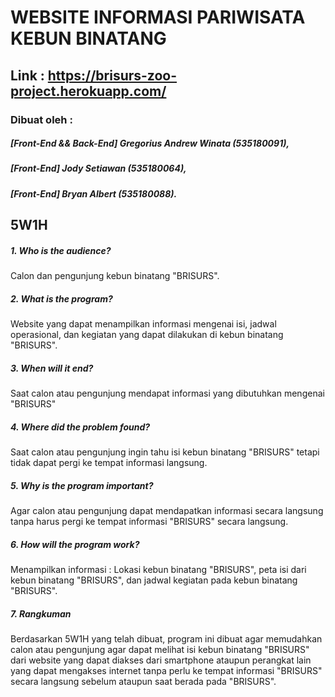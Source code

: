 # WEBSITE INFORMASI PARIWISATA KEBUN BINATANG
## Link : https://brisurs-zoo-project.herokuapp.com/
### Dibuat oleh : 
##### [Front-End && Back-End] Gregorius Andrew Winata (535180091),
##### [Front-End] Jody Setiawan (535180064), 
##### [Front-End] Bryan Albert (535180088). 
## 5W1H
##### 1. Who is the audience?
Calon dan pengunjung kebun binatang "BRISURS".
##### 2. What is the program?
Website yang dapat menampilkan informasi mengenai isi, jadwal operasional, dan kegiatan yang dapat dilakukan di kebun binatang "BRISURS".
##### 3. When will it end?
Saat calon atau pengunjung mendapat informasi yang dibutuhkan mengenai "BRISURS"
##### 4. Where did the problem found?
Saat calon atau pengunjung ingin tahu isi kebun binatang "BRISURS" tetapi tidak dapat pergi ke tempat informasi langsung.
##### 5. Why is the program important?
Agar calon atau pengunjung dapat mendapatkan informasi secara langsung tanpa harus pergi ke tempat informasi "BRISURS" secara langsung.
##### 6. How will the program work?
Menampilkan informasi : Lokasi kebun binatang "BRISURS", peta isi dari kebun binatang "BRISURS", dan jadwal kegiatan pada kebun binatang "BRISURS".
##### 7. Rangkuman
Berdasarkan 5W1H yang telah dibuat, program ini dibuat agar memudahkan calon atau pengunjung agar dapat melihat isi kebun binatang "BRISURS" dari website yang dapat diakses dari smartphone ataupun perangkat lain yang dapat mengakses internet tanpa perlu ke tempat informasi "BRISURS" secara langsung sebelum ataupun saat berada pada "BRISURS".
